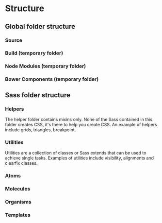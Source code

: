 # Structure

## Global folder structure

### Source

### Build (temporary folder)

### Node Modules (temporary folder)

### Bower Components (temporary folder)


## Sass folder structure

### Helpers

The helper folder contains mixins only. None of the Sass contained in this folder creates CSS, it's there to help you create CSS. An example of helpers include grids, triangles, breakpoint.

### Utilities

Utilities are a collection of classes or Sass extends that can be used to achieve single tasks. Examples of utilities include visibility, alignments and clearfix classes.

### Atoms

### Molecules

### Organisms

### Templates
